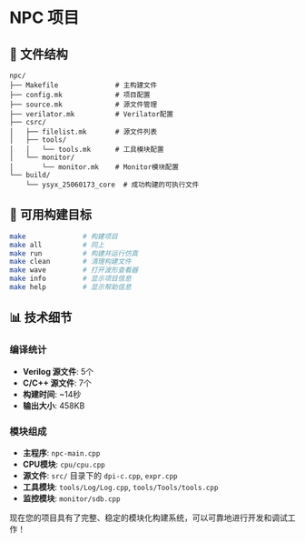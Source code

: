 # NPC 项目

## 📁 文件结构

```
npc/
├── Makefile              # 主构建文件
├── config.mk             # 项目配置
├── source.mk             # 源文件管理
├── verilator.mk          # Verilator配置
├── csrc/
│   ├── filelist.mk       # 源文件列表
│   ├── tools/
│   │   └── tools.mk      # 工具模块配置
│   └── monitor/
│       └── monitor.mk    # Monitor模块配置
└── build/
    └── ysyx_25060173_core  # 成功构建的可执行文件
```

## 🚀 可用构建目标

```bash
make              # 构建项目
make all          # 同上
make run          # 构建并运行仿真
make clean        # 清理构建文件
make wave         # 打开波形查看器
make info         # 显示项目信息
make help         # 显示帮助信息
```
## 📊 技术细节

### 编译统计
- **Verilog 源文件**: 5个
- **C/C++ 源文件**: 7个
- **构建时间**: ~14秒
- **输出大小**: 458KB

### 模块组成
- **主程序**: `npc-main.cpp`
- **CPU模块**: `cpu/cpu.cpp`
- **源文件**: `src/` 目录下的 `dpi-c.cpp`, `expr.cpp`
- **工具模块**: `tools/Log/Log.cpp`, `tools/Tools/tools.cpp`
- **监控模块**: `monitor/sdb.cpp`

现在您的项目具有了完整、稳定的模块化构建系统，可以可靠地进行开发和调试工作！
